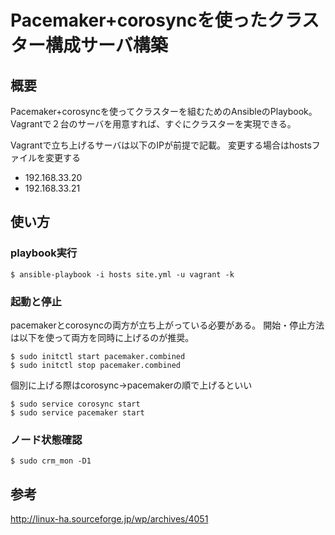 # Pacemaker+corosyncを使ったクラスター構成サーバ構築

## 概要
Pacemaker+corosyncを使ってクラスターを組むためのAnsibleのPlaybook。
Vagrantで２台のサーバを用意すれば、すぐにクラスターを実現できる。

Vagrantで立ち上げるサーバは以下のIPが前提で記載。
変更する場合はhostsファイルを変更する
- 192.168.33.20
- 192.168.33.21

## 使い方

### playbook実行
```
$ ansible-playbook -i hosts site.yml -u vagrant -k
```

### 起動と停止
pacemakerとcorosyncの両方が立ち上がっている必要がある。
開始・停止方法は以下を使って両方を同時に上げるのが推奨。
```
$ sudo initctl start pacemaker.combined
$ sudo initctl stop pacemaker.combined
```

個別に上げる際はcorosync→pacemakerの順で上げるといい
```
$ sudo service corosync start
$ sudo service pacemaker start
```

### ノード状態確認
```
$ sudo crm_mon -D1
```

## 参考
http://linux-ha.sourceforge.jp/wp/archives/4051
